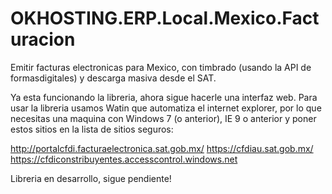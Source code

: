 # OKHOSTING.ERP.Local.Mexico.Facturacion
Emitir facturas electronicas para Mexico, con timbrado (usando la API de formasdigitales) y descarga masiva desde el SAT.

Ya esta funcionando la libreria, ahora sigue hacerle una interfaz web. Para usar la libreria usamos Watin que automatiza el internet explorer, por lo que necesitas una maquina con Windows 7 (o anterior), IE 9 o anterior y poner estos sitios en la lista de sitios seguros:


http://portalcfdi.facturaelectronica.sat.gob.mx/
https://cfdiau.sat.gob.mx/
https://cfdiconstribuyentes.accesscontrol.windows.net

Libreria en desarrollo, sigue pendiente!